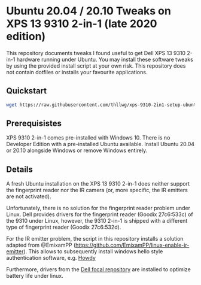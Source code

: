 # Ubuntu 20.04 / 20.10 Tweaks on XPS 13 9310 2-in-1 (late 2020 edition)
This repository documents tweaks I found useful to get Dell XPS 13 9310 2-in-1 hardware running under Ubuntu. You may install these software tweaks by using the provided install script at your own risk. 
This repository does not contain dotfiles or installs your favourite applications.

## Quickstart

```bash
wget https://raw.githubusercontent.com/thllwg/xps-9310-2in1-setup-ubuntu/master/setup.sh && sudo chmod +x setup.sh && ./setup.sh
```

## Prerequisistes

XPS 9310 2-in-1 comes pre-installed with Windows 10. There is no Developer Edition with a pre-installed Ubuntu available. 
Install Ubuntu 20.04 or 20.10 alongside Windows or remove Windows entirely.

## Details

A fresh Ubuntu installation on the XPS 13 9310 2-in-1 does neither support the fingerprint reader nor the IR camera (or, more specific, the IR emitters are not activated). 

Unfortunately, there is no solution for the fingerprint reader problem under Linux. Dell provides drivers for the fingerprint reader (Goodix 27c6:533c) of the 9310 under Linux, however, the 9310 2-in-1 is shipped with a different type of fingerprint reader (Goodix 27c6:532d).

For the IR emitter problem, the script in this repository installs a solution adapted from @EmixamPP (https://github.com/EmixamPP/linux-enable-ir-emitter). This allows to subsequently install windows hello style authentication software, e.g. [Howdy](https://github.com/boltgolt/howdy)

Furthermore, drivers from the [Dell focal repository](http://dell.archive.canonical.com/dists/focal-somerville-melisa/) are installed to optimize battery life under linux.



